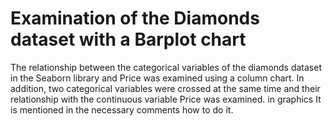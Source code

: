 # Examination of the Diamonds dataset with a Barplot chart

The relationship between the categorical variables of the diamonds dataset in the Seaborn library and Price was examined using a column chart.
In addition, two categorical variables were crossed at the same time and their relationship with the continuous variable Price was examined. in graphics
It is mentioned in the necessary comments how to do it.


